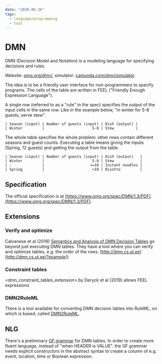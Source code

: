 ```yaml
---
date: "2020-06-26"
tags:
  - language/programming
  - tool
---
```


# DMN

DMN (Decision Model and Notation) is a modeling language for specifying decisions and rules.

Website: [omg.org/dmn/](https://www.omg.org/dmn/), simulator: [camunda.com/dmn/simulator](https://camunda.com/dmn/simulator/).

The idea is to be a friendly user interface for non-programmers to specify programs. The cells of the table are written in FEEL ("Friendly Enough Expression Language").

A single row (referred to as a "rule" in the spec) specifies the output of the input cells in the same row. Like in the example below, "in winter for 5-8 guests, serve stew".

```
| Season (input) | Number of guests (input) | Dish (output) |
| Winter         |                      5-8 | Stew          |
```

The whole table specifies the whole problem: other rows contain different seasons and guest counts. Executing a table means giving the inputs (Spring, 12 guests) and getting the output from the table.

```
| Season (input) | Number of guests (input) | Dish (output)   |
| Winter         |                      5-8 | Stew            |
| -              |                     >=10 | Instant noodles |
| Spring         |                      <10 | Risotto         |

```

## Specification

The official specification is at [https://www.omg.org/spec/DMN/1.3/PDF](https://www.omg.org/spec/DMN/1.3/PDF).


## Extensions

### Verify and optimize

Calvanese et al (2016) [Semantics and Analysis of DMN Decision Tables](https://arxiv.org/pdf/1603.07466.pdf) go beyond just executing DMN tables. They have a tool where you can verify and optimize tables, e.g. the order of the rows. [http://dmn.cs.ut.ee](http://dmn.cs.ut.ee/?example])


### Constraint tables

<dmn_constraint_tables_extension> by Deryck et al (2019) allows FEEL expressions

### DMN2RuleML

There is a tool available for converting DMN decision tables into RuleML, on which
<legalruleml> is based, called [DMN2RuleML](http://stark-cove-78485.herokuapp.com/decision-table).

## NLG

There's a preliminary [GF grammar](https://github.com/smucclaw/dmnmd/tree/master/languages/gf#readme) for DMN tables.
In order to create more fluent language, instead of "when HEADER is VALUE". the GF grammar needs explicit constructors in the abstract syntax to create a column of e.g. event, location, time or Boolean expression.
